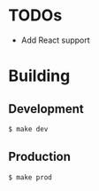 # TODOs
* Add React support

# Building

## Development

```sh
$ make dev
```

## Production

```sh
$ make prod
```


